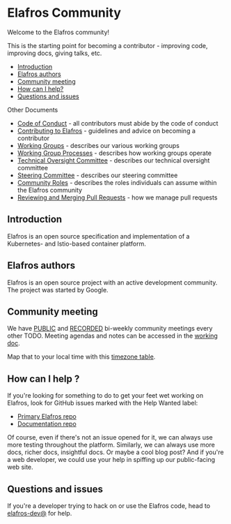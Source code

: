 # Elafros Community

Welcome to the Elafros community!

This is the starting point for becoming a contributor - improving code,
improving docs, giving talks, etc.

-   [Introduction](#introduction)
-   [Elafros authors](#elafros-authors)
-   [Community meeting](#community-meeting)
-   [How can I help?](#how-can-i-help-)
-   [Questions and issues](#questions-and-issues)

Other Documents

-   [Code of Conduct](CODE-OF-CONDUCT.md) - all contributors must abide by the
    code of conduct
-   [Contributing to Elafros](CONTRIBUTING.md) - guidelines and advice on
    becoming a contributor
-   [Working Groups](WORKING-GROUPS.md) - describes our various working groups
-   [Working Group Processes](WORKING-GROUP-PROCESSES.md) - describes how
    working groups operate
-   [Technical Oversight Committee](TECH-OVERSIGHT-COMMITTEE.md) - describes our
    technical oversight committee
-   [Steering Committee](STEERING-COMMITTEE.md) - describes our steering
    committee
-   [Community Roles](ROLES.md) - describes the roles individuals can assume
    within the Elafros community
-   [Reviewing and Merging Pull Requests](REVIEWING.md) - how we manage pull
    requests

## Introduction

Elafros is an open source specification and implementation of a Kubernetes- and
Istio-based container platform.

<!-- TODO Visit [elafros.dev](https://elafros.dev) for in-depth information about using
Elafros. -->

## Elafros authors

Elafros is an open source project with an active development community. The
project was started by Google.

## Community meeting

We have [PUBLIC](TODO) and [RECORDED](TODO) bi-weekly community meetings every
other TODO. Meeting agendas and notes can be accessed in the [working
doc](TODO).

Map that to your local time with this [timezone
table](https://www.google.com/search?q=TODO).

## How can I help ?

<!-- TODO See our [community page](https://elafros.dev/community) for ways to get involved
in our community. -->

<!-- TODO To dig deeper, check the
[architecture](https://elafros.dev/docs/concepts/what-is-elafros/overview.html#architecture)
and read some [design docs](./CONTRIBUTING.md#design-documents). -->

If you're looking for something to do to get your feet wet working on Elafros,
look for GitHub issues marked with the Help Wanted label:

-   [Primary Elafros
    repo](https://github.com/elafros/elafros/issues?q=is%3Aopen+is%3Aissue+label%3A%22community%2Fhelp+wanted%22)
-   [Documentation
    repo](https://github.com/elafros/elafros.dev/issues?q=is%3Aopen+is%3Aissue+label%3A%22help+wanted%22)

Of course, even if there's not an issue opened for it, we can always use more
testing throughout the platform. Similarly, we can always use more docs, richer
docs, insightful docs. Or maybe a cool blog post? And if you're a web developer,
we could use your help in spiffing up our public-facing web site.

## Questions and issues

<!-- TODO If you've got questions or issues with using Elafros, checkout our [help
page](https://elafros.dev/help). -->

If you're a developer trying to hack on or use the Elafros code, head to
[elafros-dev@](https://groups.google.com/forum/#!forum/elafros-dev) for help.
